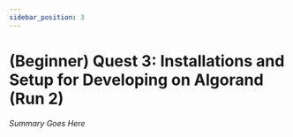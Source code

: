 ```yaml
---
sidebar_position: 3
---
```


# (Beginner) Quest 3: Installations and Setup for Developing on Algorand (Run 2)

_Summary Goes Here_
